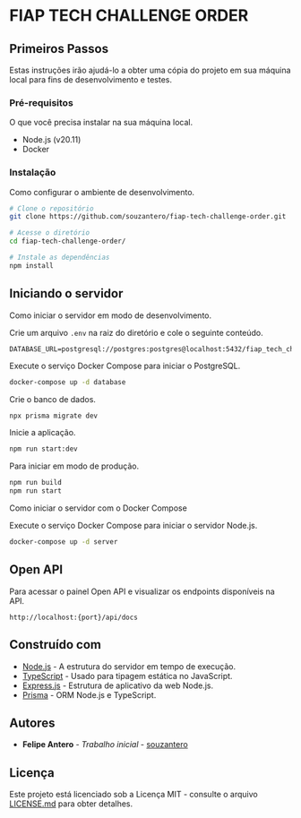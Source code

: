 # FIAP TECH CHALLENGE ORDER

## Primeiros Passos

Estas instruções irão ajudá-lo a obter uma cópia do projeto em sua máquina local para fins de desenvolvimento e testes.

### Pré-requisitos

O que você precisa instalar na sua máquina local.

- Node.js (v20.11)
- Docker

### Instalação

Como configurar o ambiente de desenvolvimento.

```bash
# Clone o repositório
git clone https://github.com/souzantero/fiap-tech-challenge-order.git

# Acesse o diretório
cd fiap-tech-challenge-order/

# Instale as dependências
npm install
```

## Iniciando o servidor

Como iniciar o servidor em modo de desenvolvimento.

Crie um arquivo `.env` na raiz do diretório e cole o seguinte conteúdo.

```
DATABASE_URL=postgresql://postgres:postgres@localhost:5432/fiap_tech_challenge_order_db
```

Execute o serviço Docker Compose para iniciar o PostgreSQL.

```bash
docker-compose up -d database
```

Crie o banco de dados.

```bash
npx prisma migrate dev
```

Inicie a aplicação.

```bash
npm run start:dev
```

Para iniciar em modo de produção.

```bash
npm run build
npm run start
```

Como iniciar o servidor com o Docker Compose

Execute o serviço Docker Compose para iniciar o servidor Node.js.

```bash
docker-compose up -d server
```

## Open API

Para acessar o painel Open API e visualizar os endpoints disponíveis na API. 

`http://localhost:{port}/api/docs`

## Construído com

- [Node.js](http://www.nodejs.org/) - A estrutura do servidor em tempo de execução.
- [TypeScript](https://www.typescriptlang.org/) - Usado para tipagem estática no JavaScript.
- [Express.js](https://expressjs.com/) - Estrutura de aplicativo da web Node.js.
- [Prisma](https://www.prisma.io/) - ORM Node.js e TypeScript.

## Autores

- **Felipe Antero** - _Trabalho inicial_ - [souzantero](https://github.com/souzantero)

## Licença

Este projeto está licenciado sob a Licença MIT - consulte o arquivo [LICENSE.md](LICENSE.md) para obter detalhes.
